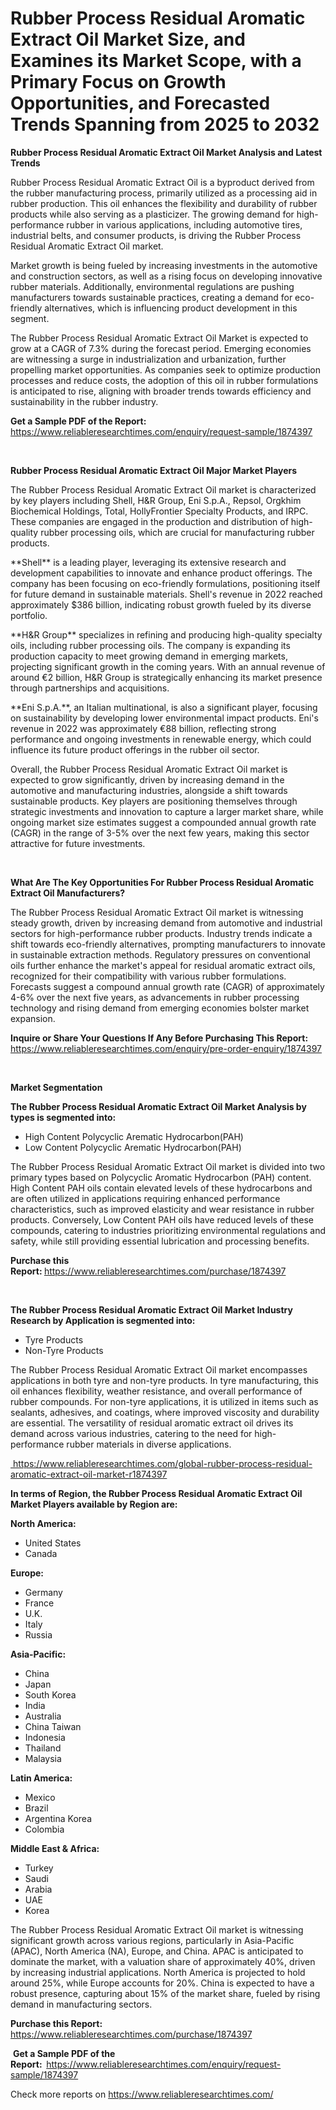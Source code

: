 <p><h1>Rubber Process Residual Aromatic Extract Oil Market Size, and Examines its Market Scope, with a Primary Focus on Growth Opportunities, and Forecasted Trends Spanning from 2025 to 2032</h1></p><p><strong>Rubber Process Residual Aromatic Extract Oil Market Analysis and Latest Trends</strong></p>
<p><p>Rubber Process Residual Aromatic Extract Oil is a byproduct derived from the rubber manufacturing process, primarily utilized as a processing aid in rubber production. This oil enhances the flexibility and durability of rubber products while also serving as a plasticizer. The growing demand for high-performance rubber in various applications, including automotive tires, industrial belts, and consumer products, is driving the Rubber Process Residual Aromatic Extract Oil market. </p><p>Market growth is being fueled by increasing investments in the automotive and construction sectors, as well as a rising focus on developing innovative rubber materials. Additionally, environmental regulations are pushing manufacturers towards sustainable practices, creating a demand for eco-friendly alternatives, which is influencing product development in this segment. </p><p>The Rubber Process Residual Aromatic Extract Oil Market is expected to grow at a CAGR of 7.3% during the forecast period. Emerging economies are witnessing a surge in industrialization and urbanization, further propelling market opportunities. As companies seek to optimize production processes and reduce costs, the adoption of this oil in rubber formulations is anticipated to rise, aligning with broader trends towards efficiency and sustainability in the rubber industry.</p></p>
<p><strong>Get a Sample PDF of the Report:&nbsp;</strong> <a href="https://www.reliableresearchtimes.com/enquiry/request-sample/1874397?utm_campaign=2222&utm_medium=2&utm_source=Github&utm_content=ia&utm_term=03042025&utm_id=rubber-process-residual-aromatic-extract-oil">https://www.reliableresearchtimes.com/enquiry/request-sample/1874397</a></p>
<p>&nbsp;</p>
<p><strong>Rubber Process Residual Aromatic Extract Oil Major Market Players</strong></p>
<p><p>The Rubber Process Residual Aromatic Extract Oil market is characterized by key players including Shell, H&R Group, Eni S.p.A., Repsol, Orgkhim Biochemical Holdings, Total, HollyFrontier Specialty Products, and IRPC. These companies are engaged in the production and distribution of high-quality rubber processing oils, which are crucial for manufacturing rubber products.</p><p>**Shell** is a leading player, leveraging its extensive research and development capabilities to innovate and enhance product offerings. The company has been focusing on eco-friendly formulations, positioning itself for future demand in sustainable materials. Shell's revenue in 2022 reached approximately $386 billion, indicating robust growth fueled by its diverse portfolio.</p><p>**H&R Group** specializes in refining and producing high-quality specialty oils, including rubber processing oils. The company is expanding its production capacity to meet growing demand in emerging markets, projecting significant growth in the coming years. With an annual revenue of around €2 billion, H&R Group is strategically enhancing its market presence through partnerships and acquisitions.</p><p>**Eni S.p.A.**, an Italian multinational, is also a significant player, focusing on sustainability by developing lower environmental impact products. Eni's revenue in 2022 was approximately €88 billion, reflecting strong performance and ongoing investments in renewable energy, which could influence its future product offerings in the rubber oil sector.</p><p>Overall, the Rubber Process Residual Aromatic Extract Oil market is expected to grow significantly, driven by increasing demand in the automotive and manufacturing industries, alongside a shift towards sustainable products. Key players are positioning themselves through strategic investments and innovation to capture a larger market share, while ongoing market size estimates suggest a compounded annual growth rate (CAGR) in the range of 3-5% over the next few years, making this sector attractive for future investments.</p></p>
<p>&nbsp;</p>
<p><strong>What Are The Key Opportunities For Rubber Process Residual Aromatic Extract Oil Manufacturers?</strong></p>
<p><p>The Rubber Process Residual Aromatic Extract Oil market is witnessing steady growth, driven by increasing demand from automotive and industrial sectors for high-performance rubber products. Industry trends indicate a shift towards eco-friendly alternatives, prompting manufacturers to innovate in sustainable extraction methods. Regulatory pressures on conventional oils further enhance the market's appeal for residual aromatic extract oils, recognized for their compatibility with various rubber formulations. Forecasts suggest a compound annual growth rate (CAGR) of approximately 4-6% over the next five years, as advancements in rubber processing technology and rising demand from emerging economies bolster market expansion.</p></p>
<p><strong>Inquire or Share Your Questions If Any Before Purchasing This Report:</strong> <a href="https://www.reliableresearchtimes.com/enquiry/pre-order-enquiry/1874397?utm_campaign=2222&utm_medium=2&utm_source=Github&utm_content=ia&utm_term=03042025&utm_id=rubber-process-residual-aromatic-extract-oil">https://www.reliableresearchtimes.com/enquiry/pre-order-enquiry/1874397</a></p>
<p>&nbsp;</p>
<p><strong>Market Segmentation</strong></p>
<p><strong>The Rubber Process Residual Aromatic Extract Oil Market Analysis by types is segmented into:</strong></p>
<p><ul><li>High Content Polycyclic Arematic Hydrocarbon(PAH)</li><li>Low Content Polycyclic Arematic Hydrocarbon(PAH)</li></ul></p>
<p><p>The Rubber Process Residual Aromatic Extract Oil market is divided into two primary types based on Polycyclic Aromatic Hydrocarbon (PAH) content. High Content PAH oils contain elevated levels of these hydrocarbons and are often utilized in applications requiring enhanced performance characteristics, such as improved elasticity and wear resistance in rubber products. Conversely, Low Content PAH oils have reduced levels of these compounds, catering to industries prioritizing environmental regulations and safety, while still providing essential lubrication and processing benefits.</p></p>
<p><strong>Purchase this Report:&nbsp;</strong><a href="https://www.reliableresearchtimes.com/purchase/1874397?utm_campaign=2222&utm_medium=2&utm_source=Github&utm_content=ia&utm_term=03042025&utm_id=rubber-process-residual-aromatic-extract-oil">https://www.reliableresearchtimes.com/purchase/1874397</a></p>
<p>&nbsp;</p>
<p><strong>The Rubber Process Residual Aromatic Extract Oil Market Industry Research by Application is segmented into:</strong></p>
<p><ul><li>Tyre Products</li><li>Non-Tyre Products</li></ul></p>
<p><p>The Rubber Process Residual Aromatic Extract Oil market encompasses applications in both tyre and non-tyre products. In tyre manufacturing, this oil enhances flexibility, weather resistance, and overall performance of rubber compounds. For non-tyre applications, it is utilized in items such as sealants, adhesives, and coatings, where improved viscosity and durability are essential. The versatility of residual aromatic extract oil drives its demand across various industries, catering to the need for high-performance rubber materials in diverse applications.</p></p>
<p><a href="https://www.reliableresearchtimes.com/global-rubber-process-residual-aromatic-extract-oil-market-r1874397?utm_campaign=2222&utm_medium=2&utm_source=Github&utm_content=ia&utm_term=03042025&utm_id=rubber-process-residual-aromatic-extract-oil">&nbsp;https://www.reliableresearchtimes.com/global-rubber-process-residual-aromatic-extract-oil-market-r1874397</a></p>
<p><strong>In terms of Region, the Rubber Process Residual Aromatic Extract Oil Market Players available by Region are:</strong></p>
<p>
    <p> <strong> North America: </strong>
        <ul>
            <li>United States</li>
            <li>Canada</li>
        </ul>
        </p> 
    <p> <strong> Europe: </strong>
        <ul>
            <li>Germany</li>
            <li>France</li>
            <li>U.K.</li>
            <li>Italy</li>
            <li>Russia</li>
        </ul>
        </p> 
    <p> <strong> Asia-Pacific: </strong>
        <ul>
            <li>China</li>
            <li>Japan</li>
            <li>South Korea</li>
            <li>India</li>
            <li>Australia</li>
            <li>China Taiwan</li>
            <li>Indonesia</li>
            <li>Thailand</li>
            <li>Malaysia</li>
        </ul>
        </p> 
    <p> <strong> Latin America: </strong>
        <ul>
            <li>Mexico</li>
            <li>Brazil</li>
            <li>Argentina Korea</li>
            <li>Colombia</li>
        </ul>
        </p> 
    <p> <strong> Middle East & Africa: </strong>
        <ul>
            <li>Turkey</li>
            <li>Saudi</li>
            <li>Arabia</li>
            <li>UAE</li>
            <li>Korea</li>
        </ul>
    </p>
    </p>
<p><p>The Rubber Process Residual Aromatic Extract Oil market is witnessing significant growth across various regions, particularly in Asia-Pacific (APAC), North America (NA), Europe, and China. APAC is anticipated to dominate the market, with a valuation share of approximately 40%, driven by increasing industrial applications. North America is projected to hold around 25%, while Europe accounts for 20%. China is expected to have a robust presence, capturing about 15% of the market share, fueled by rising demand in manufacturing sectors.</p></p>
<p><strong>Purchase this Report: </strong><a href="https://www.reliableresearchtimes.com/purchase/1874397?utm_campaign=2222&utm_medium=2&utm_source=Github&utm_content=ia&utm_term=03042025&utm_id=rubber-process-residual-aromatic-extract-oil">https://www.reliableresearchtimes.com/purchase/1874397</a></p>
<p>&nbsp;<strong>Get a Sample PDF of the Report:&nbsp;&nbsp;</strong><a href="https://www.reliableresearchtimes.com/enquiry/request-sample/1874397?utm_campaign=2222&utm_medium=2&utm_source=Github&utm_content=ia&utm_term=03042025&utm_id=rubber-process-residual-aromatic-extract-oil">https://www.reliableresearchtimes.com/enquiry/request-sample/1874397</a></p>
<p><strong></strong></p>
<p>Check more reports on <a href="https://www.reliableresearchtimes.com/?utm_campaign=2222&utm_medium=2&utm_source=Github&utm_content=ia&utm_term=03042025&utm_id=rubber-process-residual-aromatic-extract-oil">https://www.reliableresearchtimes.com/</a></p>